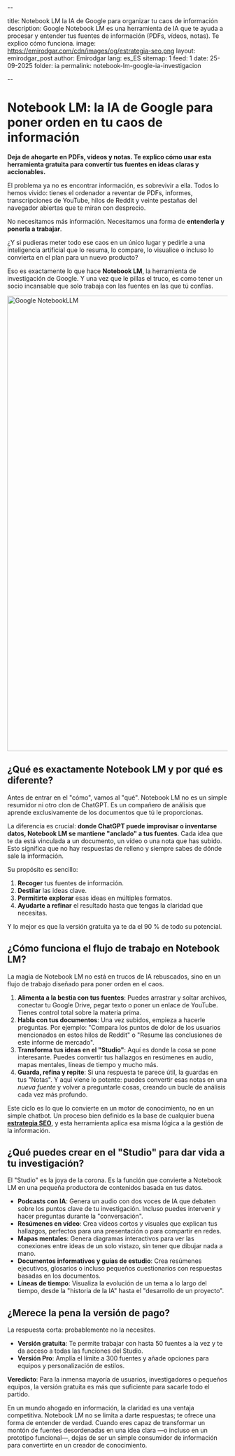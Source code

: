 --

title: Notebook LM la IA de Google para organizar tu caos de información
description: Google Notebook LM es una herramienta de IA que te ayuda a procesar y entender tus fuentes de información (PDFs, vídeos, notas). Te explico cómo funciona.
image: https://emirodgar.com/cdn/images/og/estrategia-seo.png
layout: emirodgar_post
author: Emirodgar
lang: es_ES
sitemap: 1
feed: 1
date: 25-09-2025
folder: ia
permalink: notebook-lm-google-ia-investigacion

--

# Notebook LM: la IA de Google para poner orden en tu caos de información

**Deja de ahogarte en PDFs, vídeos y notas. Te explico cómo usar esta herramienta gratuita para convertir tus fuentes en ideas claras y accionables.**

El problema ya no es encontrar información, es sobrevivir a ella. Todos lo hemos vivido: tienes el ordenador a reventar de PDFs, informes, transcripciones de YouTube, hilos de Reddit y veinte pestañas del navegador abiertas que te miran con desprecio.

No necesitamos más información. Necesitamos una forma de **entenderla y ponerla a trabajar**.

¿Y si pudieras meter todo ese caos en un único lugar y pedirle a una inteligencia artificial que lo resuma, lo compare, lo visualice o incluso lo convierta en el plan para un nuevo producto?

Eso es exactamente lo que hace **Notebook LM**, la herramienta de investigación de Google. Y una vez que le pillas el truco, es como tener un socio incansable que solo trabaja con las fuentes en las que tú confías.

<img width="1038" class="img-responsive" alt="Google NotebookLLM" src="https://github.com/user-attachments/assets/5882b7a5-13da-4898-8e50-d403a45853c6" />


## ¿Qué es exactamente Notebook LM y por qué es diferente?

Antes de entrar en el "cómo", vamos al "qué". Notebook LM no es un simple resumidor ni otro clon de ChatGPT. Es un compañero de análisis que aprende exclusivamente de los documentos que tú le proporcionas.

La diferencia es crucial: **donde ChatGPT puede improvisar o inventarse datos, Notebook LM se mantiene "anclado" a tus fuentes**. Cada idea que te da está vinculada a un documento, un vídeo o una nota que has subido. Esto significa que no hay respuestas de relleno y siempre sabes de dónde sale la información.

Su propósito es sencillo:
1.  **Recoger** tus fuentes de información.
2.  **Destilar** las ideas clave.
3.  **Permitirte explorar** esas ideas en múltiples formatos.
4.  **Ayudarte a refinar** el resultado hasta que tengas la claridad que necesitas.

Y lo mejor es que la versión gratuita ya te da el 90 % de todo su potencial.


## ¿Cómo funciona el flujo de trabajo en Notebook LM?

La magia de Notebook LM no está en trucos de IA rebuscados, sino en un flujo de trabajo diseñado para poner orden en el caos.

1.  **Alimenta a la bestia con tus fuentes**: Puedes arrastrar y soltar archivos, conectar tu Google Drive, pegar texto o poner un enlace de YouTube. Tienes control total sobre la materia prima.
2.  **Habla con tus documentos**: Una vez subidos, empieza a hacerle preguntas. Por ejemplo: "Compara los puntos de dolor de los usuarios mencionados en estos hilos de Reddit" o "Resume las conclusiones de este informe de mercado".
3.  **Transforma tus ideas en el "Studio"**: Aquí es donde la cosa se pone interesante. Puedes convertir tus hallazgos en resúmenes en audio, mapas mentales, líneas de tiempo y mucho más.
4.  **Guarda, refina y repite**: Si una respuesta te parece útil, la guardas en tus "Notas". Y aquí viene lo potente: puedes convertir esas notas en una *nueva fuente* y volver a preguntarle cosas, creando un bucle de análisis cada vez más profundo.

Este ciclo es lo que lo convierte en un motor de conocimiento, no en un simple chatbot. Un proceso bien definido es la base de cualquier buena [**estrategia SEO**](https://emirodgar.com/estrategia-seo), y esta herramienta aplica esa misma lógica a la gestión de la información.


## ¿Qué puedes crear en el "Studio" para dar vida a tu investigación?

El "Studio" es la joya de la corona. Es la función que convierte a Notebook LM en una pequeña productora de contenidos basada en tus datos.

* **Podcasts con IA**: Genera un audio con dos voces de IA que debaten sobre los puntos clave de tu investigación. Incluso puedes intervenir y hacer preguntas durante la "conversación".
* **Resúmenes en vídeo**: Crea vídeos cortos y visuales que explican tus hallazgos, perfectos para una presentación o para compartir en redes.
* **Mapas mentales**: Genera diagramas interactivos para ver las conexiones entre ideas de un solo vistazo, sin tener que dibujar nada a mano.
* **Documentos informativos y guías de estudio**: Crea resúmenes ejecutivos, glosarios o incluso pequeños cuestionarios con respuestas basadas en los documentos.
* **Líneas de tiempo**: Visualiza la evolución de un tema a lo largo del tiempo, desde la "historia de la IA" hasta el "desarrollo de un proyecto".


## ¿Merece la pena la versión de pago?

La respuesta corta: probablemente no la necesites.

* **Versión gratuita**: Te permite trabajar con hasta 50 fuentes a la vez y te da acceso a todas las funciones del Studio.
* **Versión Pro**: Amplía el límite a 300 fuentes y añade opciones para equipos y personalización de estilos.

**Veredicto**: Para la inmensa mayoría de usuarios, investigadores o pequeños equipos, la versión gratuita es más que suficiente para sacarle todo el partido.

En un mundo ahogado en información, la claridad es una ventaja competitiva. Notebook LM no se limita a darte respuestas; te ofrece una forma de entender de verdad. Cuando eres capaz de transformar un montón de fuentes desordenadas en una idea clara —o incluso en un prototipo funcional—, dejas de ser un simple consumidor de información para convertirte en un creador de conocimiento.

